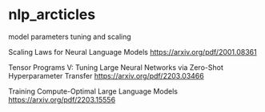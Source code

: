 # nlp_arcticles

model parameters tuning and scaling

Scaling Laws for Neural Language Models
https://arxiv.org/pdf/2001.08361

Tensor Programs V: Tuning Large Neural Networks via Zero-Shot Hyperparameter Transfer
https://arxiv.org/pdf/2203.03466

Training Compute-Optimal Large Language Models
https://arxiv.org/pdf/2203.15556
